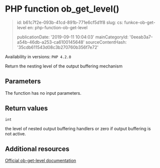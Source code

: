PHP function ob_get_level()
===========================

> id: b61c7f2e-093b-41cd-891b-771e6cf5d1f8
> slug:
> 	cs: funkce-ob-get-level
> 	en: php-function-ob-get-level
> 
> publicationDate: '2019-09-11 10:04:03'
> mainCategoryId: '0eeab3a7-a54b-46db-a253-ca6100145648'
> sourceContentHash: '35cdb611543d08c3b270760b356f7e72'

Availability in versions: `PHP 4.2.0`

Return the nesting level of the output buffering mechanism


Parameters
--------------

The function has no input parameters.

Return values
----------------

`int`

the level of nested output buffering handlers or zero if output
buffering is not active.

Additional resources
------------

[Official ob-get-level documentation](https://www.php.net/manual/en/function.ob-get-level.php)
